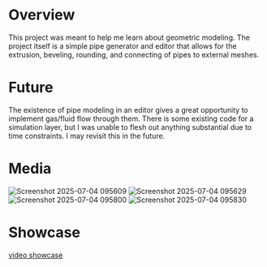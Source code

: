 # Overview
This project was meant to help me learn about geometric modeling. The project itself is a simple pipe generator and editor that allows for the extrusion, beveling, rounding, and connecting of pipes to external meshes.

# Future
The existence of pipe modeling in an editor gives a great opportunity to implement gas/fluid flow through them. There is some existing code for a simulation layer, but I was unable to flesh out anything substantial due to time constraints. I may revisit this in the future.

# Media
![Screenshot 2025-07-04 095609](https://github.com/user-attachments/assets/9686f219-edab-44a0-8f09-faec6d504239)
![Screenshot 2025-07-04 095629](https://github.com/user-attachments/assets/45e09cbf-837a-48ac-b0e1-1e1bb3574528)
![Screenshot 2025-07-04 095800](https://github.com/user-attachments/assets/c332f16a-81ed-494a-8e01-f50d4c2894ca)
![Screenshot 2025-07-04 095830](https://github.com/user-attachments/assets/f0fe68a3-4e7a-4eec-9703-ddd732a57d8e)

# Showcase
[video showcase](https://www.youtube.com/watch?v=Z6yZzhmOJ88)
